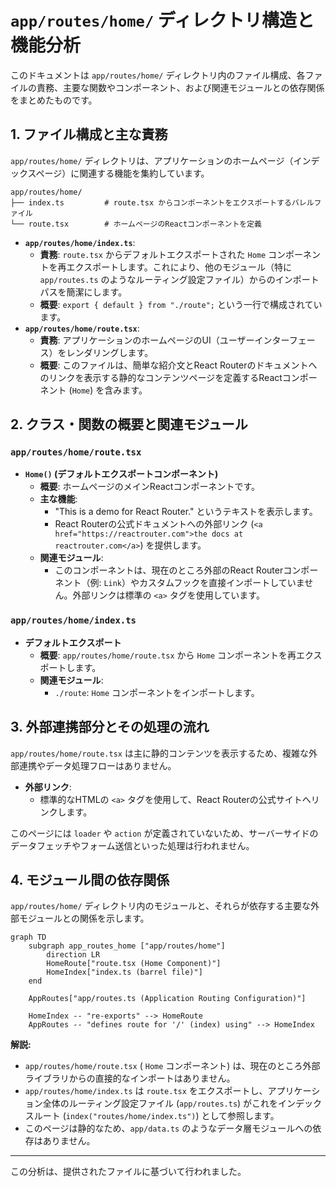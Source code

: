 # `app/routes/home/` ディレクトリ構造と機能分析

このドキュメントは `app/routes/home/` ディレクトリ内のファイル構成、各ファイルの責務、主要な関数やコンポーネント、および関連モジュールとの依存関係をまとめたものです。

## 1. ファイル構成と主な責務

`app/routes/home/` ディレクトリは、アプリケーションのホームページ（インデックスページ）に関連する機能を集約しています。

```
app/routes/home/
├── index.ts         # route.tsx からコンポーネントをエクスポートするバレルファイル
└── route.tsx        # ホームページのReactコンポーネントを定義
```

-   **`app/routes/home/index.ts`**:
    -   **責務**: `route.tsx` からデフォルトエクスポートされた `Home` コンポーネントを再エクスポートします。これにより、他のモジュール（特に `app/routes.ts` のようなルーティング設定ファイル）からのインポートパスを簡潔にします。
    -   **概要**: `export { default } from "./route";` という一行で構成されています。
-   **`app/routes/home/route.tsx`**:
    -   **責務**: アプリケーションのホームページのUI（ユーザーインターフェース）をレンダリングします。
    -   **概要**: このファイルは、簡単な紹介文とReact Routerのドキュメントへのリンクを表示する静的なコンテンツページを定義するReactコンポーネント (`Home`) を含みます。

## 2. クラス・関数の概要と関連モジュール

### `app/routes/home/route.tsx`

-   **`Home()` (デフォルトエクスポートコンポーネント)**
    -   **概要**: ホームページのメインReactコンポーネントです。
    -   **主な機能**:
        -   "This is a demo for React Router." というテキストを表示します。
        -   React Routerの公式ドキュメントへの外部リンク (`<a href="https://reactrouter.com">the docs at reactrouter.com</a>`) を提供します。
    -   **関連モジュール**:
        -   このコンポーネントは、現在のところ外部のReact Routerコンポーネント（例: `Link`）やカスタムフックを直接インポートしていません。外部リンクは標準の `<a>` タグを使用しています。

### `app/routes/home/index.ts`

-   **デフォルトエクスポート**
    -   **概要**: `app/routes/home/route.tsx` から `Home` コンポーネントを再エクスポートします。
    -   **関連モジュール**:
        -   `./route`: `Home` コンポーネントをインポートします。

## 3. 外部連携部分とその処理の流れ

`app/routes/home/route.tsx` は主に静的コンテンツを表示するため、複雑な外部連携やデータ処理フローはありません。

-   **外部リンク**:
    -   標準的なHTMLの `<a>` タグを使用して、React Routerの公式サイトへリンクします。

このページには `loader` や `action` が定義されていないため、サーバーサイドのデータフェッチやフォーム送信といった処理は行われません。

## 4. モジュール間の依存関係

`app/routes/home/` ディレクトリ内のモジュールと、それらが依存する主要な外部モジュールとの関係を示します。

```mermaid
graph TD
    subgraph app_routes_home ["app/routes/home"]
        direction LR
        HomeRoute["route.tsx (Home Component)"]
        HomeIndex["index.ts (barrel file)"]
    end

    AppRoutes["app/routes.ts (Application Routing Configuration)"]

    HomeIndex -- "re-exports" --> HomeRoute
    AppRoutes -- "defines route for '/' (index) using" --> HomeIndex

```

**解説:**

-   `app/routes/home/route.tsx` ( `Home` コンポーネント) は、現在のところ外部ライブラリからの直接的なインポートはありません。
-   `app/routes/home/index.ts` は `route.tsx` をエクスポートし、アプリケーション全体のルーティング設定ファイル (`app/routes.ts`) がこれをインデックスルート (`index("routes/home/index.ts")`) として参照します。
-   このページは静的なため、`app/data.ts` のようなデータ層モジュールへの依存はありません。

---

この分析は、提供されたファイルに基づいて行われました。
